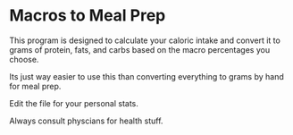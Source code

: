 # Macros to Meal Prep

This program is designed to calculate your caloric intake and convert it to grams of protein, fats, and carbs based on the macro percentages you choose.

Its just way easier to use this than converting everything to grams by hand for meal prep.

Edit the file for your personal stats.

Always consult physcians for health stuff.
